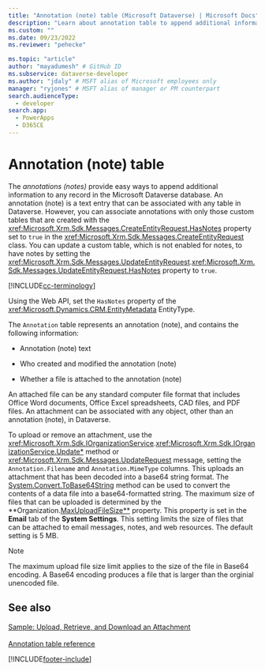 ```yaml
---
title: "Annotation (note) table (Microsoft Dataverse) | Microsoft Docs"
description: "Learn about annotation table to append additional information to any row in the database. The annotation table represents an annotation and contains the annotation text, who created and modified the annotation, and whether a file is attached to the annotation."
ms.custom: ""
ms.date: 09/23/2022
ms.reviewer: "pehecke"

ms.topic: "article"
author: "mayadumesh" # GitHub ID
ms.subservice: dataverse-developer
ms.author: "jdaly" # MSFT alias of Microsoft employees only
manager: "ryjones" # MSFT alias of manager or PM counterpart
search.audienceType: 
  - developer
search.app: 
  - PowerApps
  - D365CE
---
```

# Annotation (note) table

The *annotations (notes)* provide easy ways to append additional information to any record in the 
Microsoft Dataverse database. An annotation (note) is a text entry that can be associated with any table in 
Dataverse. However, you can associate annotations with only those custom tables that are created with 
the <xref:Microsoft.Xrm.Sdk.Messages.CreateEntityRequest.HasNotes> property set to `true` in the <xref:Microsoft.Xrm.Sdk.Messages.CreateEntityRequest> class. You can update a 
custom table, which is not enabled for notes, to have notes by setting the <xref:Microsoft.Xrm.Sdk.Messages.UpdateEntityRequest>.<xref:Microsoft.Xrm.Sdk.Messages.UpdateEntityRequest.HasNotes> property to `true`. 

[!INCLUDE[cc-terminology](includes/cc-terminology.md)]

Using the Web API, set the `HasNotes` property of the <xref:Microsoft.Dynamics.CRM.EntityMetadata> EntityType.
  
 The `Annotation` table represents an annotation (note), and contains the following information:  
  
-   Annotation (note) text  
  
-   Who created and modified the annotation (note)  
  
-   Whether a file is attached to the annotation (note)  
  
 An attached file can be any standard computer file format that includes Office Word documents, Office Excel spreadsheets, CAD files, and PDF files. An attachment can be associated with any object, other than an annotation (note), in Dataverse.  
  
 To upload or remove an attachment, use the <xref:Microsoft.Xrm.Sdk.IOrganizationService>.<xref:Microsoft.Xrm.Sdk.IOrganizationService.Update*> method or <xref:Microsoft.Xrm.Sdk.Messages.UpdateRequest> message, setting the `Annotation.Filename` and `Annotation.MimeType` columns. This uploads an attachment that has been decoded into a base64 string format. The [System.Convert.ToBase64String](/dotnet/api/system.convert.tobase64string) method can be used to convert the contents of a data file into a base64-formatted string. The maximum size of files that can be uploaded is determined by the **Organization.[MaxUploadFileSize**](/power-apps/developer/data-platform/reference/entities/task) property. This property is set in the **Email** tab of the **System Settings**. This setting limits the size of files that can be attached to email messages, notes, and web resources. The default setting is 5 MB.  
 
> [!NOTE]
> The maximum upload file size limit applies to the size of the file in Base64 encoding. A Base64 encoding produces a file that is larger than the orginial unencoded file.
  
## See also  
 [Sample: Upload, Retrieve, and Download an Attachment](org-service/samples/upload-retrieve-download-attachment.md)<br/>  
 [Annotation table reference](reference/entities/annotation.md)   



[!INCLUDE[footer-include](../../includes/footer-banner.md)]
